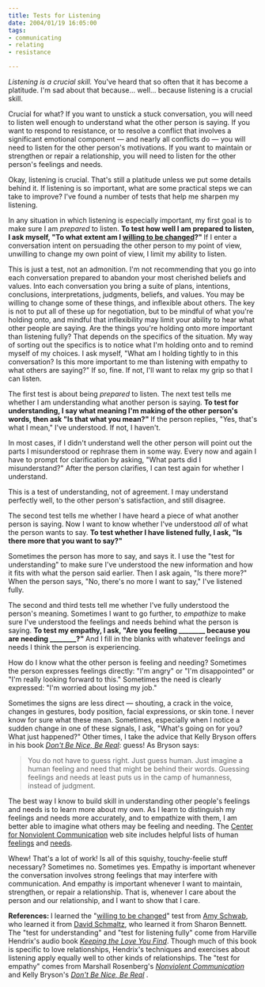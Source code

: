 ```yaml
--- 
title: Tests for Listening
date: 2004/01/19 16:05:00
tags: 
- communicating
- relating
- resistance

---
```


<p><em> Listening is a crucial skill. </em> You've heard that so often that it has become a platitude. I'm sad about that because... well... because listening is a crucial skill. </p>

<p> Crucial for what? If you want to unstick a stuck conversation, you will need to listen well enough to understand what the other person is saying. If you want to respond to resistance, or to resolve a conflict that involves a significant emotional component — and nearly all conflicts do — you will need to listen for the other person's motivations. If you want to maintain or strengthen or repair a relationship, you will need to listen for the other person's feelings and needs. </p>

<p> Okay, listening is crucial. That's still a platitude unless we put some details behind it. If listening is so important, what are some practical steps we can take to improve? I've found a number of tests that help me sharpen my listening. </p>

<p> In any situation in which listening is especially important, my first goal is to make sure I am <em>prepared</em> to listen. <strong> To test how well I am prepared to listen, I ask myself, "To what extent am I <a href="/2003/05/willing_to_change/">willing to be changed</a>?" </strong> If I enter a conversation intent on persuading the other person to my point of view, unwilling to change my own point of view, I limit my ability to listen. </p>

<p> This is just a test, not an admonition. I'm not recommending that you go into each conversation prepared to abandon your most cherished beliefs and values. Into each conversation you bring a suite of plans, intentions, conclusions, interpretations, judgments, beliefs, and values. You may be willing to change some of these things, and inflexible about others. The key is not to put all of these up for negotiation, but to be mindful of what you're holding onto, and mindful that inflexibility may limit your ability to hear what other people are saying. Are the things you're holding onto more important than listening fully? That depends on the specifics of the situation. My way of sorting out the specifics is to notice what I'm holding onto and to remind myself of my choices. I ask myself, "What am I holding tightly to in this conversation? Is this more important to me than listening with empathy to what others are saying?" If so, fine. If not, I'll want to relax my grip so that I can listen. </p>

<p> The first test is about being <em>prepared</em> to listen. The next test tells me whether I am understanding what another person is saying. <strong> To test for understanding, I say what meaning I'm making of the other person's words, then ask "Is that what you mean?" </strong> If the person replies, "Yes, that's what I mean," I've understood. If not, I haven't. </p>

<p> In most cases, if I didn't understand well the other person will point out the parts I misunderstood or rephrase them in some way. Every now and again I have to prompt for clarification by asking, "What parts did I misunderstand?" After the person clarifies, I can test again for whether I understand. </p>

<p> This is a test of understanding, not of agreement. I may understand perfectly well, to the other person's satisfaction, and still disagree. </p>

<p> The second test tells me whether I have heard a piece of what another person is saying. Now I want to know whether I've understood <em>all</em> of what the person wants to say. <strong> To test whether I have listened fully, I ask, "Is there more that you want to say?" </strong></p>

<p> Sometimes the person has more to say, and says it. I use the "test for understanding" to make sure I've understood the new information and how it fits with what the person said earlier. Then I ask again, "Is there more?" When the person says, "No, there's no more I want to say," I've listened fully. </p>

<p> The second and third tests tell me whether I've fully understood the person's meaning. Sometimes I want to go further, to <em>empathize</em> to make sure I've understood the feelings and needs behind what the person is saying. <strong> To test my empathy, I ask, "Are you feeling ________ because you are needing ________?" </strong> And I fill in the blanks with whatever feelings and needs I think the person is experiencing. </p>

<p> How do I know what the other person is feeling and needing? Sometimes the person expresses feelings directly: "I'm angry" or "I'm disappointed" or "I'm really looking forward to this." Sometimes the need is clearly expressed: "I'm worried about losing my job." </p>

<p> Sometimes the signs are less direct — shouting, a crack in the voice, changes in gestures, body position, facial expressions, or skin tone. I never know for sure what these mean. Sometimes, especially when I notice a sudden change in one of these signals, I ask, "What's going on for you?  What just happened?" Other times, I take the advice that Kelly Bryson offers in his book <em><a href="http://www.amazon.com/exec/obidos/ASIN/0972002804/dalehemer-20">Don't Be Nice, Be Real</a></em>: guess! As Bryson says: </p>

<blockquote><p> You do not have to guess right. Just guess human. Just imagine a human feeling and need that might be behind their words. Guessing feelings and needs at least puts us in the camp of humanness, instead of judgment. </p></blockquote>

<p> The best way I know to build skill in understanding other people's feelings and needs is to learn more about my own. As I learn to distinguish my feelings and needs more accurately, and to empathize with them, I am better able to imagine what others may be feeling and needing. The <a href="http://www.cnvc.org">Center for Nonviolent Communication</a> web site includes helpful lists of human <a href="http://www.cnvc.org/feelings.htm">feelings</a> and <a href="http://www.cnvc.org/needs.htm">needs</a>. </p>

<p> Whew! That's a lot of work! Is all of this squishy, touchy-feelie stuff necessary? Sometimes no. Sometimes yes. Empathy is important whenever the conversation involves strong feelings that may interfere with communication. And empathy is important whenever I want to maintain, strengthen, or repair a relationship. That is, whenever I care about the person and our relationship, and I want to show that I care. </p>

<p><strong> References: </strong> I learned the "<a href="/2003/05/willing_to_change/">willing to be changed</a>" test from <a href="http://www.projectcommunity.com/whoweare.html">Amy Schwab</a>, who learned it from <a href="http://www.projectcommunity.com/whoweare.html">David Schmaltz</a>, who learned it from Sharon Bennett. The "test for understanding" and "test for listening fully" come from Harville Hendrix's audio book <em><a href="http://www.amazon.com/exec/obidos/ASIN/0671759639/dalehemer-20">Keeping the Love You Find</a></em>. Though much of this book is specific to love relationships, Hendrix's techniques and exercises about listening apply equally well to other kinds of relationships. The "test for empathy" comes from Marshall Rosenberg's <em><a href="http://www.amazon.com/exec/obidos/ASIN//dalehemer-20">Nonviolent Communication</a></em> and Kelly Bryson's <em><a href="http://www.amazon.com/exec/obidos/ASIN/0972002804/dalehemer-20">Don't Be Nice, Be Real</a>
</em>. </p>
